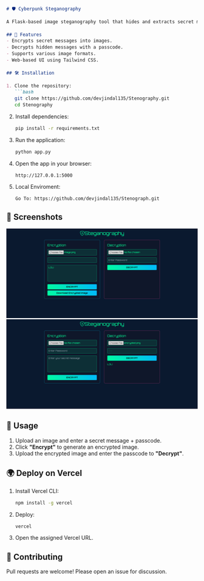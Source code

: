 ```markdown
# 🛡️ Cyberpunk Steganography

A Flask-based image steganography tool that hides and extracts secret messages in images.

## 🚀 Features
- Encrypts secret messages into images.
- Decrypts hidden messages with a passcode.
- Supports various image formats.
- Web-based UI using Tailwind CSS.

## 🛠️ Installation

1. Clone the repository:
   ```bash
   git clone https://github.com/devjindal135/Stenography.git
   cd Stenography
   ```

2. Install dependencies:
   ```bash
   pip install -r requirements.txt
   ```

3. Run the application:
   ```bash
   python app.py
   ```

4. Open the app in your browser:
   ```
   http://127.0.0.1:5000
   ```

5. Local Enviroment:
   ```
   Go To: https://github.com/devjindal135/Stenograph.git
   ```

## 📸 Screenshots
![Encryption UI](static/screenshots/encrypt.png)
![Decryption UI](static/screenshots/decrypt.png)

## 📝 Usage
1. Upload an image and enter a secret message + passcode.
2. Click **"Encrypt"** to generate an encrypted image.
3. Upload the encrypted image and enter the passcode to **"Decrypt"**.

## 🌍 Deploy on Vercel
1. Install Vercel CLI:
   ```bash
   npm install -g vercel
   ```
2. Deploy:
   ```bash
   vercel
   ```
3. Open the assigned Vercel URL.

## 🤝 Contributing
Pull requests are welcome! Please open an issue for discussion.


